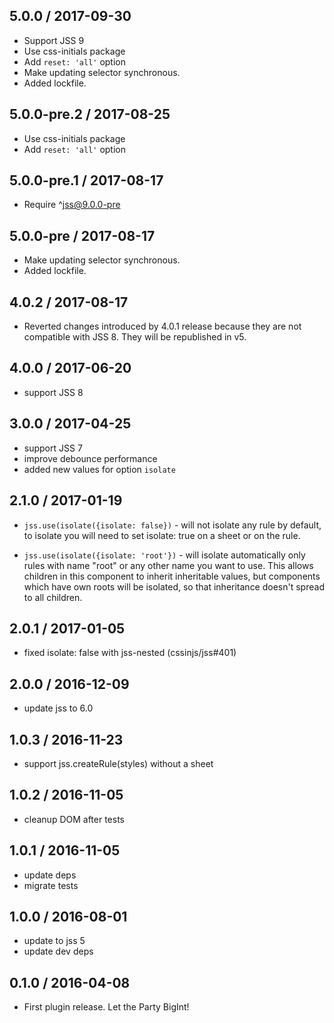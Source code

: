 ## 5.0.0 / 2017-09-30

- Support JSS 9
- Use css-initials package
- Add `reset: 'all'` option
- Make updating selector synchronous.
- Added lockfile.

## 5.0.0-pre.2 / 2017-08-25

- Use css-initials package
- Add `reset: 'all'` option

## 5.0.0-pre.1 / 2017-08-17

- Require ^jss@9.0.0-pre

## 5.0.0-pre / 2017-08-17

- Make updating selector synchronous.
- Added lockfile.

## 4.0.2 / 2017-08-17

- Reverted changes introduced by 4.0.1 release because they are not compatible with JSS 8. They will be republished in v5.

## 4.0.0 / 2017-06-20

- support JSS 8

## 3.0.0 / 2017-04-25

- support JSS 7
- improve debounce performance
- added new values for option `isolate`

## 2.1.0 / 2017-01-19

- `jss.use(isolate({isolate: false})` - will not isolate any rule by default, to isolate you will need to set isolate: true on a sheet or on the rule.

- `jss.use(isolate({isolate: 'root'})` - will isolate automatically only rules with name "root" or any other name you want to use. This allows children in this component to inherit inheritable values, but components which have own roots will be isolated, so that inheritance doesn't spread to all children.

## 2.0.1 / 2017-01-05

- fixed isolate: false with jss-nested (cssinjs/jss#401)

## 2.0.0 / 2016-12-09

- update jss to 6.0

## 1.0.3 / 2016-11-23

- support jss.createRule(styles) without a sheet

## 1.0.2 / 2016-11-05

- cleanup DOM after tests

## 1.0.1 / 2016-11-05

- update deps
- migrate tests

## 1.0.0 / 2016-08-01

- update to jss 5
- update dev deps

## 0.1.0 / 2016-04-08

- First plugin release. Let the Party BigInt!

